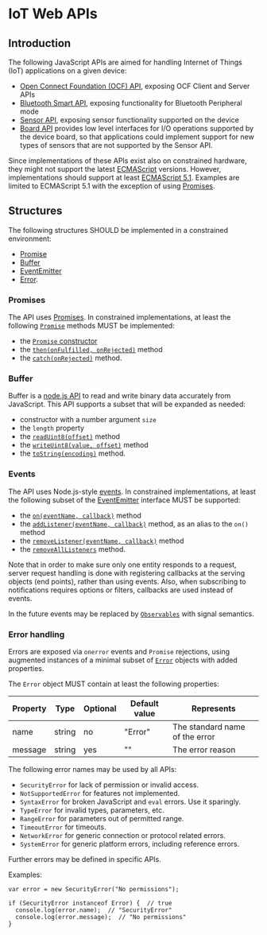 IoT Web APIs
============

<a name="introduction"></a>
Introduction
------------
The following JavaScript APIs are aimed for handling Internet of Things (IoT) applications on a given device:
* [Open Connect Foundation (OCF) API](./ocf/README.md), exposing OCF Client and Server APIs
* [Bluetooth Smart API](./ble/README.md), exposing functionality for Bluetooth Peripheral mode
* [Sensor API](./sensors/README.md), exposing sensor functionality supported on the device
* [Board API](./board/README.md) provides low level interfaces for I/O operations supported by the device board, so that applications could implement support for new types of sensors that are not supported by the Sensor API.

Since implementations of these APIs exist also on constrained hardware, they might not support the latest [ECMAScript](http://www.ecma-international.org) versions. However, implementations should support at least [ECMAScript 5.1](http://www.ecma-international.org/ecma-262/5.1/). Examples are limited to ECMAScript 5.1 with the exception of using [Promises](#promise).

<a name="structures"></a>
Structures
----------
The following structures SHOULD be implemented in a constrained environment:
  - [Promise](#promise)
  - [Buffer](#buffer)
  - [EventEmitter](#events)
  - [Error](#error).

<a name="promise"></a>
### Promises
The API uses [Promises](http://www.ecma-international.org/ecma-262/6.0/#sec-promise-objects). In constrained implementations, at least the following [`Promise`](http://www.ecma-international.org/ecma-262/6.0/#sec-promise-objects) methods MUST be implemented:
- the [`Promise` constructor](http://www.ecma-international.org/ecma-262/6.0/#sec-promise-constructor)
- the [`then(onFulfilled, onRejected)`](http://www.ecma-international.org/ecma-262/6.0/#sec-promise.prototype.then) method
- the [`catch(onRejected)`](http://www.ecma-international.org/ecma-262/6.0/#sec-promise.prototype.catch) method.

<a name="buffer"></a>
### Buffer
Buffer is a [node.js API](https://nodejs.org/dist/latest-v6.x/docs/api/buffer.html)
to read and write binary data accurately from JavaScript. This API supports a subset that will be expanded as needed:
- constructor with a number argument `size`
- the `length` property
- the [`readUint8(offset)`](https://nodejs.org/dist/latest-v6.x/docs/api/buffer.html#buffer_buf_readuint8_offset_noassert) method
- the [`writeUint8(value, offset)`](https://nodejs.org/dist/latest-v6.x/docs/api/buffer.html#buffer_buf_writeuint8_value_offset_noassert) method
- the [`toString(encoding)`](https://nodejs.org/dist/latest-v6.x/docs/api/buffer.html#buffer_buf_tostring_encoding_start_end) method.

<a name="events"></a>
### Events
The API uses Node.js-style [events](https://nodejs.org/api/events.html#events_events). In constrained implementations, at least the following subset of the [EventEmitter](https://nodejs.org/api/events.html#events_class_eventemitter) interface MUST be supported:
- the [`on(eventName, callback)`](https://nodejs.org/api/events.html#events_emitter_on_eventname_listener) method
- the [`addListener(eventName, callback)`](https://nodejs.org/api/events.html#events_emitter_addlistener_eventname_listener) method, as an alias to the `on()` method
- the [`removeListener(eventName, callback)`](https://nodejs.org/api/events.html#events_emitter_removelistener_eventname_listener) method
- the [`removeAllListeners`](https://nodejs.org/api/events.html#events_emitter_removealllisteners_eventname) method.

Note that in order to make sure only one entity responds to a request, server request handling is done with registering callbacks at the serving objects (end points), rather than using events. Also, when subscribing to notifications requires options or filters, callbacks are used instead of events.

In the future events may be replaced by [`Observables`](https://github.com/tc39/proposal-observable) with signal semantics.

<a name="error"></a>
### Error handling
Errors are exposed via `onerror` events and `Promise` rejections, using augmented instances of a minimal subset of [`Error`](https://nodejs.org/api/errors.html#errors_class_error) objects with added properties.

The `Error` object MUST contain at least the following properties:

| Property        | Type    | Optional | Default value | Represents |
| ---             | ---     | ---      | ---           | ---     |
| name            | string  | no       | "Error"       | The standard name of the error |
| message         | string  | yes      | ""            | The error reason |

The following error names may be used by all APIs:
- `SecurityError` for lack of permission or invalid access.
- `NotSupportedError` for features not implemented.
- `SyntaxError` for broken JavaScript and `eval` errors. Use it sparingly.
- `TypeError` for invalid types, parameters, etc.
- `RangeError` for parameters out of permitted range.
- `TimeoutError` for timeouts.
- `NetworkError` for generic connection or protocol related errors.
- `SystemError` for generic platform errors, including reference errors.

Further errors may be defined in specific APIs.

Examples:
```
var error = new SecurityError("No permissions");

if (SecurityError instanceof Error) {  // true
  console.log(error.name);  // "SecurityError"
  console.log(error.message);  // "No permissions"
}
```
